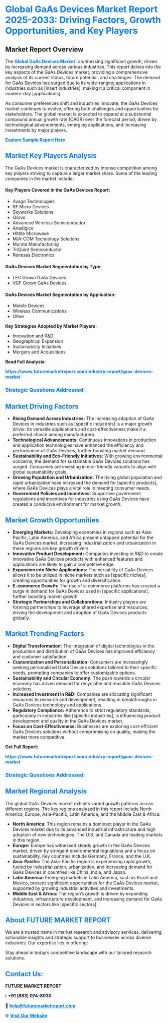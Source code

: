 <h1 style="color: #007BFF;">Global GaAs Devices Market Report 2025-2033: Driving Factors, Growth Opportunities, and Key Players</h1>

<section id="overview">
<h2>Market Report Overview</h2>
<p>The <a href="https://www.futuremarketreport.com/industry-report/gaas-devices-market" style="color: #007BFF; text-decoration: none;"><strong>Global GaAs Devices Market</strong></a> is witnessing significant growth, driven by increasing demand across various industries. This report delves into the key aspects of the GaAs Devices market, providing a comprehensive analysis of its current status, future potential, and challenges. The demand for GaAs Devices has surged due to its wide-ranging applications in industries such as [insert industries], making it a critical component in modern-day [applications].</p>
<p>As consumer preferences shift and industries innovate, the GaAs Devices market continues to evolve, offering both challenges and opportunities for stakeholders. The global market is expected to expand at a substantial compound annual growth rate (CAGR) over the forecast period, driven by technological advancements, emerging applications, and increasing investments by major players.</p>
</section>

<section id="overview">
<p><a href="https://www.futuremarketreport.com/request-sample/reportId=51623" style="color: #007BFF; text-decoration: none;"><strong>Explore Sample Report Here</strong></a></p>
</section>

<section id="key-players">
<h2 style="color: #007BFF;">Market Key Players Analysis</h2>
<p>The GaAs Devices market is characterized by intense competition among key players striving to capture a larger market share. Some of the leading companies in the market include:</p>
<h4>Key Players Covered in the GaAs Devices Report:</h4>
<ul><li>Avago Technologies</li><li>RF Micro Devices</li><li>Skyworks Solutions</li><li>Qorvo</li><li>Advanced Wireless Semiconductor</li><li>Anadigics</li><li>Hittite Microwave</li><li>M/A-COM Technology Solutions</li><li>Murata Manufacturing</li><li>TriQuint Semiconductor</li><li>Renesas Electronics</li></ul>
<h4>GaAs Devices Market Segmentation by Type:</h4>
<ul><li>LEC Grown GaAs Devices</li><li>VGF Grown GaAs Devices</li></ul>

<h4>GaAs Devices Market Segmentation by Application:</h4>
<ul><li>Mobile Devices</li><li>Wireless Communications</li><li>Other</li></ul>
<p><strong>Key Strategies Adopted by Market Players:</strong></p>
<ul>
<li>Innovation and R&D</li>
<li>Geographical Expansion</li>
<li>Sustainability Initiatives</li>
<li>Mergers and Acquisitions</li>
</ul>
</section>

<section>
<p><strong>Read Full Analysis: </strong></p><a href="https://www.futuremarketreport.com/industry-report/gaas-devices-market" style="color: #007BFF; text-decoration: none;"><strong>https://www.futuremarketreport.com/industry-report/gaas-devices-market</strong></a>
<h3 style="color: #007BFF;">Strategic Questions Addressed:</h3>
</section>

<section id="driving-factors">
<h2 style="color: #007BFF;">Market Driving Factors</h2>
<ul>
<li><strong>Rising Demand Across Industries:</strong> The increasing adoption of GaAs Devices in industries such as [specific industries] is a major growth driver. Its versatile applications and cost-effectiveness make it a preferred choice among manufacturers.</li>
<li><strong>Technological Advancements:</strong> Continuous innovations in production and application technologies have enhanced the efficiency and performance of GaAs Devices, further boosting market demand.</li>
<li><strong>Sustainability and Eco-Friendly Initiatives:</strong> With growing environmental concerns, the demand for sustainable GaAs Devices solutions has surged. Companies are investing in eco-friendly variants to align with global sustainability goals.</li>
<li><strong>Growing Population and Urbanization:</strong> The rising global population and rapid urbanization have increased the demand for [specific products], where GaAs Devices plays a vital role in meeting consumer needs.</li>
<li><strong>Government Policies and Incentives:</strong> Supportive government regulations and incentives for industries using GaAs Devices have created a conducive environment for market growth.</li>
</ul>
</section>

<section id="growth-opportunities">
<h2 style="color: #007BFF;">Market Growth Opportunities</h2>
<ul>
<li><strong>Emerging Markets:</strong> Developing economies in regions such as Asia-Pacific, Latin America, and Africa present untapped potential for the GaAs Devices market. Increasing industrialization and urbanization in these regions are key growth drivers.</li>
<li><strong>Innovative Product Development:</strong> Companies investing in R&D to create innovative GaAs Devices products with enhanced features and applications are likely to gain a competitive edge.</li>
<li><strong>Expansion into Niche Applications:</strong> The versatility of GaAs Devices allows it to be utilized in niche markets such as [specific niches], creating opportunities for growth and diversification.</li>
<li><strong>E-commerce Growth:</strong> The rise of e-commerce platforms has created a surge in demand for GaAs Devices used in [specific applications], further boosting market growth.</li>
<li><strong>Strategic Partnerships and Collaborations:</strong> Industry players are forming partnerships to leverage shared expertise and resources, driving the development and adoption of GaAs Devices products globally.</li>
</ul>
</section>

<section id="trending-factors">
<h2 style="color: #007BFF;">Market Trending Factors</h2>
<ul>
<li><strong>Digital Transformation:</strong> The integration of digital technologies in the production and distribution of GaAs Devices has improved efficiency and customer satisfaction.</li>
<li><strong>Customization and Personalization:</strong> Consumers are increasingly seeking personalized GaAs Devices solutions tailored to their specific needs, prompting companies to offer customizable options.</li>
<li><strong>Sustainability and Circular Economy:</strong> The push towards a circular economy has driven demand for recyclable and reusable GaAs Devices solutions.</li>
<li><strong>Increased Investment in R&D:</strong> Companies are allocating significant resources to research and development, resulting in breakthroughs in GaAs Devices technology and applications.</li>
<li><strong>Regulatory Compliance:</strong> Adherence to strict regulatory standards, particularly in industries like [specific industries], is influencing product development and quality in the GaAs Devices market.</li>
<li><strong>Focus on Cost-Effectiveness:</strong> Businesses are exploring cost-efficient GaAs Devices solutions without compromising on quality, making the market more competitive.</li>
</ul>
</section>

<section>
<p><strong>Get Full Report: </strong></p><a href="https://www.futuremarketreport.com/industry-report/gaas-devices-market" style="color: #007BFF; text-decoration: none;"><strong>https://www.futuremarketreport.com/industry-report/gaas-devices-market</strong></a>
<h3 style="color: #007BFF;">Strategic Questions Addressed:</h3>
</section>


<section id="regional-analysis">
<h2 style="color: #007BFF;">Market Regional Analysis</h2>
<p>The global GaAs Devices market exhibits varied growth patterns across different regions. The key regions analyzed in this report include North America, Europe, Asia-Pacific, Latin America, and the Middle East & Africa:</p>
<ul>
<li><strong>North America:</strong> This region remains a dominant player in the GaAs Devices market due to its advanced industrial infrastructure and high adoption of new technologies. The U.S. and Canada are leading markets in this region.</li>
<li><strong>Europe:</strong> Europe has witnessed steady growth in the GaAs Devices market, driven by stringent environmental regulations and a focus on sustainability. Key countries include Germany, France, and the U.K.</li>
<li><strong>Asia-Pacific:</strong> The Asia-Pacific region is experiencing rapid growth, fueled by industrialization, urbanization, and increasing demand for GaAs Devices in countries like China, India, and Japan.</li>
<li><strong>Latin America:</strong> Emerging markets in Latin America, such as Brazil and Mexico, present significant opportunities for the GaAs Devices market, supported by growing industrial activities and investments.</li>
<li><strong>Middle East & Africa:</strong> The region’s growth is driven by expanding industries, infrastructure development, and increasing demand for GaAs Devices in sectors like [specific sectors].</li>
</ul>
</section>

<footer>
<h2 style="color: #007BFF;">About FUTURE MARKET REPORT</h2>
<p>We are a trusted name in market research and advisory services, delivering actionable insights and strategic support to businesses across diverse industries. Our expertise lies in offering:</p>

<p>Stay ahead in today’s competitive landscape with our tailored research solutions.</p>

<h2 style="color: #007BFF;">Contact Us:</h2>
<p><strong>FUTURE MARKET REPORT</strong></p>
<p>📞 <strong>+91 (883) 074-8030</strong></p>
<p>📧 <strong><a href="mailto:help@futuremarketreport.com" style="color: #007BFF;">help@futuremarketreport.com</a></strong></p>
<p>🌐 <strong><a href="https://www.futuremarketreport.com/" style="color: #007BFF;">Visit Our Website</a></strong></p>
</footer>